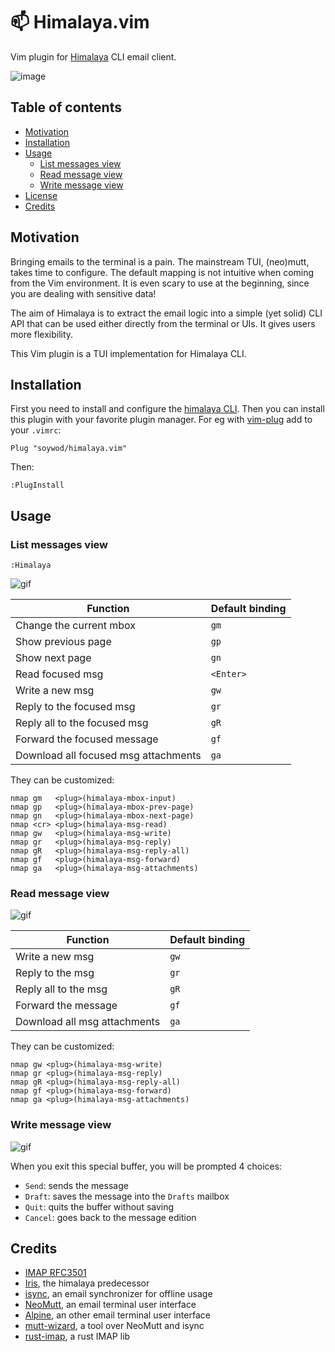 # 📫 Himalaya.vim

Vim plugin for [Himalaya](https://github.com/soywod/himalaya) CLI email client.

![image](https://user-images.githubusercontent.com/10437171/104848096-aee51000-58e3-11eb-8d99-bcfab5ca28ba.png)

## Table of contents

* [Motivation](#motivation)
* [Installation](#installation)
* [Usage](#usage)
  * [List messages view](#list-messages-view)
  * [Read message view](#read-message-view)
  * [Write message view](#write-message-view)
* [License](https://github.com/soywod/himalaya.vim/blob/master/LICENSE)
* [Credits](#credits)

## Motivation

Bringing emails to the terminal is a pain. The mainstream TUI, (neo)mutt, takes
time to configure. The default mapping is not intuitive when coming from the
Vim environment. It is even scary to use at the beginning, since you are
dealing with sensitive data!

The aim of Himalaya is to extract the email logic into a simple (yet solid) CLI
API that can be used either directly from the terminal or UIs. It gives users
more flexibility.

This Vim plugin is a TUI implementation for Himalaya CLI.

## Installation

First you need to install and configure the [himalaya
CLI](https://github.com/soywod/himalaya#installation). Then you can install
this plugin with your favorite plugin manager. For eg with
[vim-plug](https://github.com/junegunn/vim-plug) add to your `.vimrc`:

```viml
Plug "soywod/himalaya.vim"
```

Then:

```viml
:PlugInstall
```

## Usage

### List messages view

```vim
:Himalaya
```

![gif](https://user-images.githubusercontent.com/10437171/110707014-f9ef1580-81f8-11eb-93ad-233010733ca3.gif)

| Function | Default binding |
| --- | --- |
| Change the current mbox | `gm` |
| Show previous page | `gp` |
| Show next page | `gn` |
| Read focused msg | `<Enter>` |
| Write a new msg | `gw` |
| Reply to the focused msg | `gr` |
| Reply all to the focused msg | `gR` |
| Forward the focused message | `gf` |
| Download all focused msg attachments | `ga` |

They can be customized:

```vim
nmap gm   <plug>(himalaya-mbox-input)
nmap gp   <plug>(himalaya-mbox-prev-page)
nmap gn   <plug>(himalaya-mbox-next-page)
nmap <cr> <plug>(himalaya-msg-read)
nmap gw   <plug>(himalaya-msg-write)
nmap gr   <plug>(himalaya-msg-reply)
nmap gR   <plug>(himalaya-msg-reply-all)
nmap gf   <plug>(himalaya-msg-forward)
nmap ga   <plug>(himalaya-msg-attachments)
```

### Read message view

![gif](https://user-images.githubusercontent.com/10437171/110708073-7b937300-81fa-11eb-9f4c-5472cea22e21.gif)

| Function | Default binding |
| --- | --- |
| Write a new msg | `gw` |
| Reply to the msg | `gr` |
| Reply all to the msg | `gR` |
| Forward the message | `gf` |
| Download all msg attachments | `ga` |

They can be customized:

```vim
nmap gw <plug>(himalaya-msg-write)
nmap gr <plug>(himalaya-msg-reply)
nmap gR <plug>(himalaya-msg-reply-all)
nmap gf <plug>(himalaya-msg-forward)
nmap ga <plug>(himalaya-msg-attachments)
```

### Write message view

![gif](https://user-images.githubusercontent.com/10437171/110708795-84387900-81fb-11eb-8f8a-f7e7862e816d.gif)

When you exit this special buffer, you will be prompted 4 choices:

- `Send`: sends the message
- `Draft`: saves the message into the `Drafts` mailbox
- `Quit`: quits the buffer without saving
- `Cancel`: goes back to the message edition

## Credits

- [IMAP RFC3501](https://tools.ietf.org/html/rfc3501)
- [Iris](https://github.com/soywod/iris.vim), the himalaya predecessor
- [isync](https://isync.sourceforge.io/), an email synchronizer for offline usage
- [NeoMutt](https://neomutt.org/), an email terminal user interface
- [Alpine](http://alpine.x10host.com/alpine/alpine-info/), an other email terminal user interface
- [mutt-wizard](https://github.com/LukeSmithxyz/mutt-wizard), a tool over NeoMutt and isync
- [rust-imap](https://github.com/jonhoo/rust-imap), a rust IMAP lib
